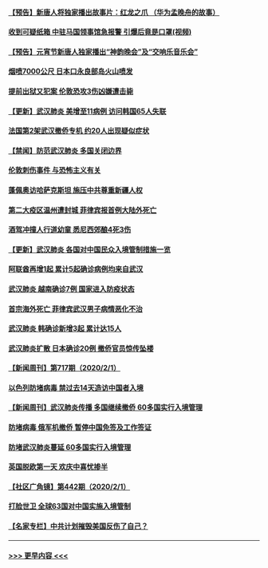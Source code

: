 #### [【预告】新唐人将独家播出故事片：红龙之爪 （华为孟晚舟的故事）](../pages/prog202/a102767728.md?t=02031502) 
#### [收到可疑纸箱 中驻马国领事馆急报警 引爆后竟是口罩(视频)](../pages/prog202/a102767695.md?t=02031502) 
#### [【预告】元宵节新唐人独家播出“神韵晚会”及“交响乐音乐会”](../pages/prog202/a102767674.md?t=02031502) 
#### [烟喷7000公尺 日本口永良部岛火山喷发](../pages/prog202/a102767687.md?t=02031502) 
#### [提前出狱又犯案 伦敦恐攻3伤凶嫌遭击毙](../pages/prog202/a102767635.md?t=02031502) 
#### [【更新】武汉肺炎 美增至11病例 访问韩国65人失联](../pages/prog202/a102758911.md?t=02031502) 
#### [法国第2架武汉撤侨专机 约20人出现疑似症状](../pages/prog202/a102767617.md?t=02031502) 
#### [【禁闻】防范武汉肺炎  多国关闭边界](../pages/prog202/a102767542.md?t=02031502) 
#### [伦敦刺伤事件 与恐怖主义有关](../pages/prog202/a102767509.md?t=02031502) 
#### [蓬佩奥访哈萨克斯坦 施压中共尊重新疆人权](../pages/prog202/a102767395.md?t=02031502) 
#### [第二大疫区温州遭封城 菲律宾报首例大陆外死亡](../pages/prog202/a102767388.md?t=02031502) 
#### [酒驾冲撞人行道幼童 悉尼西郊酿4死3伤](../pages/prog202/a102767238.md?t=02031502) 
#### [【更新】武汉肺炎 各国对中国民众入境管制措施一览](../pages/prog202/a102767170.md?t=02031502) 
#### [阿联酋再增1起 累计5起确诊病例均来自武汉](../pages/prog202/a102767207.md?t=02031502) 
#### [武汉肺炎 越南确诊7例 国家进入防疫状态](../pages/prog202/a102767186.md?t=02031502) 
#### [首宗海外死亡 菲律宾武汉男子病情恶化不治](../pages/prog202/a102767150.md?t=02031502) 
#### [武汉肺炎 韩确诊新增3起 累计达15人](../pages/prog202/a102767132.md?t=02031502) 
#### [武汉肺炎扩散 日本确诊20例 撤侨官员惊传坠楼](../pages/prog202/a102767109.md?t=02031502) 
#### [【新闻周刊】第717期（2020/2/1）](../pages/prog202/a102767114.md?t=02031502) 
#### [以色列防堵病毒 禁过去14天造访中国者入境](../pages/prog202/a102767091.md?t=02031502) 
#### [【新闻周刊】武汉肺炎传播 多国继续撤侨 60多国实行入境管理](../pages/prog202/a102767044.md?t=02031502) 
#### [防堵病毒 俄军机撤侨 暂停中国免签及工作签证](../pages/prog202/a102767084.md?t=02031502) 
#### [防堵武汉肺炎蔓延 60多国实行入境管理](../pages/prog202/a102766756.md?t=02031502) 
#### [英国脱欧第一天 欢庆中喜忧掺半](../pages/prog202/a102766971.md?t=02031502) 
#### [【社区广角镜】第442期（2020/2/1）](../pages/prog202/a102766826.md?t=02031502) 
#### [打脸世卫 全球63国对中国实施入境管制](../pages/prog202/a102766497.md?t=02031502) 
#### [【名家专栏】中共计划摧毁美国反伤了自己？](../pages/prog202/a102766174.md?t=02031502) 

----
#### [ >>> 更早内容 <<< ](../indexes/prog202-earlier.md)
